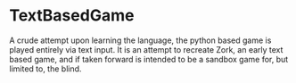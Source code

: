 # TextBasedGame
A crude attempt upon learning the language, the python based game is played entirely via text input. It is an attempt to recreate Zork, an early text based game, and if taken forward is intended to be a sandbox game for, but limited to, the blind.
